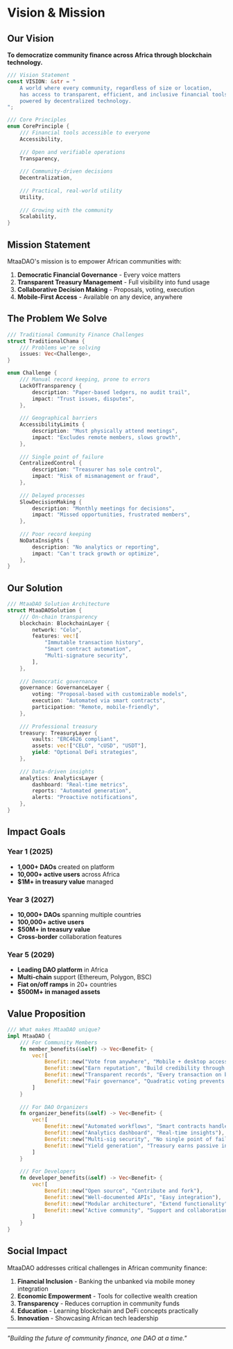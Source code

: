 
# Vision & Mission

## Our Vision

**To democratize community finance across Africa through blockchain technology.**

```rust
/// Vision Statement
const VISION: &str = "
    A world where every community, regardless of size or location,
    has access to transparent, efficient, and inclusive financial tools
    powered by decentralized technology.
";

/// Core Principles
enum CorePrinciple {
    /// Financial tools accessible to everyone
    Accessibility,
    
    /// Open and verifiable operations
    Transparency,
    
    /// Community-driven decisions
    Decentralization,
    
    /// Practical, real-world utility
    Utility,
    
    /// Growing with the community
    Scalability,
}
```

## Mission Statement

MtaaDAO's mission is to empower African communities with:

1. **Democratic Financial Governance** - Every voice matters
2. **Transparent Treasury Management** - Full visibility into fund usage
3. **Collaborative Decision Making** - Proposals, voting, execution
4. **Mobile-First Access** - Available on any device, anywhere

## The Problem We Solve

```rust
/// Traditional Community Finance Challenges
struct TraditionalChama {
    /// Problems we're solving
    issues: Vec<Challenge>,
}

enum Challenge {
    /// Manual record keeping, prone to errors
    LackOfTransparency {
        description: "Paper-based ledgers, no audit trail",
        impact: "Trust issues, disputes",
    },
    
    /// Geographical barriers
    AccessibilityLimits {
        description: "Must physically attend meetings",
        impact: "Excludes remote members, slows growth",
    },
    
    /// Single point of failure
    CentralizedControl {
        description: "Treasurer has sole control",
        impact: "Risk of mismanagement or fraud",
    },
    
    /// Delayed processes
    SlowDecisionMaking {
        description: "Monthly meetings for decisions",
        impact: "Missed opportunities, frustrated members",
    },
    
    /// Poor record keeping
    NoDataInsights {
        description: "No analytics or reporting",
        impact: "Can't track growth or optimize",
    },
}
```

## Our Solution

```rust
/// MtaaDAO Solution Architecture
struct MtaaDAOSolution {
    /// On-chain transparency
    blockchain: BlockchainLayer {
        network: "Celo",
        features: vec![
            "Immutable transaction history",
            "Smart contract automation",
            "Multi-signature security",
        ],
    },
    
    /// Democratic governance
    governance: GovernanceLayer {
        voting: "Proposal-based with customizable models",
        execution: "Automated via smart contracts",
        participation: "Remote, mobile-friendly",
    },
    
    /// Professional treasury
    treasury: TreasuryLayer {
        vaults: "ERC4626 compliant",
        assets: vec!["CELO", "cUSD", "USDT"],
        yield: "Optional DeFi strategies",
    },
    
    /// Data-driven insights
    analytics: AnalyticsLayer {
        dashboard: "Real-time metrics",
        reports: "Automated generation",
        alerts: "Proactive notifications",
    },
}
```

## Impact Goals

### Year 1 (2025)
- **1,000+ DAOs** created on platform
- **10,000+ active users** across Africa
- **$1M+ in treasury value** managed

### Year 3 (2027)
- **10,000+ DAOs** spanning multiple countries
- **100,000+ active users** 
- **$50M+ in treasury value**
- **Cross-border** collaboration features

### Year 5 (2029)
- **Leading DAO platform** in Africa
- **Multi-chain** support (Ethereum, Polygon, BSC)
- **Fiat on/off ramps** in 20+ countries
- **$500M+ in managed assets**

## Value Proposition

```rust
/// What makes MtaaDAO unique?
impl MtaaDAO {
    /// For Community Members
    fn member_benefits(&self) -> Vec<Benefit> {
        vec![
            Benefit::new("Vote from anywhere", "Mobile + desktop access"),
            Benefit::new("Earn reputation", "Build credibility through participation"),
            Benefit::new("Transparent records", "Every transaction on blockchain"),
            Benefit::new("Fair governance", "Quadratic voting prevents whale dominance"),
        ]
    }
    
    /// For DAO Organizers
    fn organizer_benefits(&self) -> Vec<Benefit> {
        vec![
            Benefit::new("Automated workflows", "Smart contracts handle execution"),
            Benefit::new("Analytics dashboard", "Real-time insights"),
            Benefit::new("Multi-sig security", "No single point of failure"),
            Benefit::new("Yield generation", "Treasury earns passive income"),
        ]
    }
    
    /// For Developers
    fn developer_benefits(&self) -> Vec<Benefit> {
        vec![
            Benefit::new("Open source", "Contribute and fork"),
            Benefit::new("Well-documented APIs", "Easy integration"),
            Benefit::new("Modular architecture", "Extend functionality"),
            Benefit::new("Active community", "Support and collaboration"),
        ]
    }
}
```

## Social Impact

MtaaDAO addresses critical challenges in African community finance:

1. **Financial Inclusion** - Banking the unbanked via mobile money integration
2. **Economic Empowerment** - Tools for collective wealth creation
3. **Transparency** - Reduces corruption in community funds
4. **Education** - Learning blockchain and DeFi concepts practically
5. **Innovation** - Showcasing African tech leadership

---

_"Building the future of community finance, one DAO at a time."_
